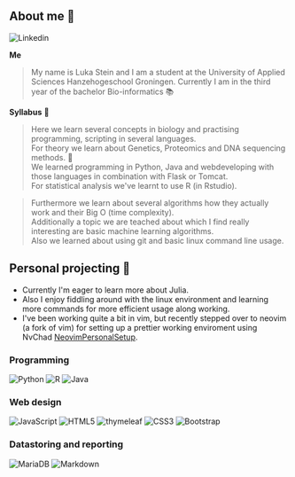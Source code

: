 ## About me 👋

![Linkedin](https://img.shields.io/badge/LinkedIn-0077B5?style=for-the-badge&logo=linkedin&logoColor=white)
<!--
**Coldbirdie/Coldbirdie** is a ✨ _special_ ✨ repository because its `README.md` (this file) appears on your GitHub profile.

Here are some ideas to get you started:

- 🔭 I’m currently working on ...
- 🌱 I’m currently learning ...
- 👯 I’m looking to collaborate on ...
- 🤔 I’m looking for help with ...
- 💬 Ask me about ...
- 📫 How to reach me: ...
- 😄 Pronouns: ...
- ⚡ Fun fact: ...
-->

**Me**
> My name is Luka Stein and I am a student at the University of Applied Sciences Hanzehogeschool Groningen.
> Currently I am in the third year of the bachelor Bio-informatics :books:

**Syllabus** 💬
> Here we learn several concepts in biology and practising programming, scripting in several languages. \
> For theory we learn about Genetics, Proteomics and DNA sequencing methods. :dna: \
> We learned programming in Python, Java and webdeveloping with those languages in combination with Flask or Tomcat. \
> For statistical analysis we've learnt to use R (in Rstudio).

> Furthermore we learn about several algorithms how they actually work and their Big O (time complexity). \
> Additionally a topic we are teached about which I find really interesting are basic machine learning algorithms. \
> Also we learned about using git and basic linux command line usage.

## Personal projecting 🔭
* Currently I'm eager to learn more about Julia.
* Also I enjoy fiddling around with the linux environment and learning more commands for more efficient usage along working.
* I've been working quite a bit in vim, but recently stepped over to neovim (a fork of vim) for setting up a prettier working enviroment using NvChad [NeovimPersonalSetup](https://github.com/Coldbirdie/NeovimPersonalSetup).

### Programming
![Python](https://img.shields.io/badge/python-3670A0?style=for-the-badge&logo=python&logoColor=ffdd54)
![R](https://img.shields.io/badge/r-%23276DC3.svg?style=for-the-badge&logo=r&logoColor=white)
![Java](https://img.shields.io/badge/java-%23ED8B00.svg?style=for-the-badge&logo=openjdk&logoColor=white)

### Web design
![JavaScript](https://img.shields.io/badge/javascript-%23323330.svg?style=for-the-badge&logo=javascript&logoColor=%23F7DF1E)
![HTML5](https://img.shields.io/badge/html5-%23E34F26.svg?style=for-the-badge&logo=html5&logoColor=white)
![thymeleaf](https://img.shields.io/badge/thymeleaf-%23005C0F.svg?style=for-the-badge&logo=thymeleaf&logoColor=white)
![CSS3](https://img.shields.io/badge/css3-%231572B6.svg?style=for-the-badge&logo=css3&logoColor=white)
![Bootstrap](https://img.shields.io/badge/bootstrap-%23563D7C.svg?style=for-the-badge&logo=bootstrap&logoColor=white)

### Datastoring and reporting
![MariaDB](https://img.shields.io/badge/mariadb-%23121011.svg?style=for-the-badge&logo=mariadb&logoColor=white)
![Markdown](https://img.shields.io/badge/markdown-%23000000.svg?style=for-the-badge&logo=markdown&logoColor=white)


